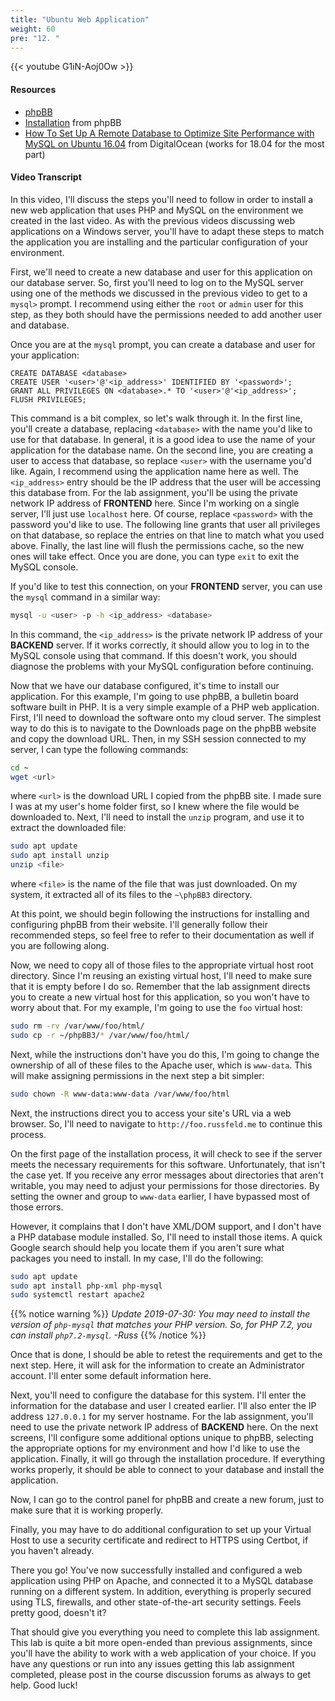 ```yaml
---
title: "Ubuntu Web Application"
weight: 60
pre: "12. "
---
```


{{< youtube G1iN-Aoj0Ow >}}

#### Resources

* [phpBB](https://www.phpbb.com/)
* [Installation](https://www.phpbb.com/support/docs/en/3.2/ug/quickstart/installation/) from phpBB
* [How To Set Up A Remote Database to Optimize Site Performance with MySQL on Ubuntu 16.04](https://www.digitalocean.com/community/tutorials/how-to-set-up-a-remote-database-to-optimize-site-performance-with-mysql-on-ubuntu-16-04) from DigitalOcean (works for 18.04 for the most part)

#### Video Transcript

In this video, I'll discuss the steps you'll need to follow in order to install a new web application that uses PHP and MySQL on the environment we created in the last video. As with the previous videos discussing web applications on a Windows server, you'll have to adapt these steps to match the application you are installing and the particular configuration of your environment.

First, we'll need to create a new database and user for this application on our database server. So, first you'll need to log on to the MySQL server using one of the methods we discussed in the previous video to get to a `mysql>` prompt. I recommend using either the `root` or `admin` user for this step, as they both should have the permissions needed to add another user and database.

Once you are at the `mysql` prompt, you can create a database and user for your application:

```mysql
CREATE DATABASE <database>
CREATE USER '<user>'@'<ip_address>' IDENTIFIED BY '<password>';
GRANT ALL PRIVILEGES ON <database>.* TO '<user>'@'<ip_address>';
FLUSH PRIVILEGES;
```

This command is a bit complex, so let's walk through it. In the first line, you'll create a database, replacing `<database>` with the name you'd like to use for that database. In general, it is a good idea to use the name of your application for the database name. On the second line, you are creating a user to access that database, so replace `<user>` with the username you'd like. Again, I recommend using the application name here as well. The `<ip_address>` entry should be the IP address that the user will be accessing this database from. For the lab assignment, you'll be using the private network IP address of **FRONTEND** here. Since I'm working on a single server, I'll just use `localhost` here. Of course, replace `<password>` with the password you'd like to use. The following line grants that user all privileges on that database, so replace the entries on that line to match what you used above. Finally, the last line will flush the permissions cache, so the new ones will take effect. Once you are done, you can type `exit` to exit the MySQL console.

If you'd like to test this connection, on your **FRONTEND** server, you can use the `mysql` command in a similar way:

```bash
mysql -u <user> -p -h <ip_address> <database>
```

In this command, the `<ip_address>` is the private network IP address of your **BACKEND** server. If it works correctly, it should allow you to log in to the MySQL console using that command. If this doesn't work, you should diagnose the problems with your MySQL configuration before continuing.

Now that we have our database configured, it's time to install our application. For this example, I'm going to use phpBB, a bulletin board software built in PHP. It is a very simple example of a PHP web application. First, I'll need to download the software onto my cloud server. The simplest way to do this is to navigate to the Downloads page on the phpBB website and copy the download URL. Then, in my SSH session connected to my server, I can type the following commands:

```bash
cd ~
wget <url>
```

where `<url>` is the download URL I copied from the phpBB site. I made sure I was at my user's home folder first, so I knew where the file would be downloaded to. Next, I'll need to install the `unzip` program, and use it to extract the downloaded file:

```bash
sudo apt update
sudo apt install unzip
unzip <file>
```

where `<file>` is the name of the file that was just downloaded. On my system, it extracted all of its files to the `~\phpBB3` directory.

At this point, we should begin following the instructions for installing and configuring phpBB from their website. I'll generally follow their recommended steps, so feel free to refer to their documentation as well if you are following along.

Now, we need to copy all of those files to the appropriate virtual host root directory. Since I'm reusing an existing virtual host, I'll need to make sure that it is empty before I do so. Remember that the lab assignment directs you to create a new virtual host for this application, so you won't have to worry about that. For my example, I'm going to use the `foo` virtual host:

```bash
sudo rm -rv /var/www/foo/html/
sudo cp -r ~/phpBB3/* /var/www/foo/html/
```

Next, while the instructions don't have you do this, I'm going to change the ownership of all of these files to the Apache user, which is `www-data`. This will make assigning permissions in the next step a bit simpler:

```bash
sudo chown -R www-data:www-data /var/www/foo/html
```

Next, the instructions direct you to access your site's URL via a web browser. So, I'll need to navigate to `http://foo.russfeld.me` to continue this process.

On the first page of the installation process, it will check to see if the server meets the necessary requirements for this software. Unfortunately, that isn't the case yet. If you receive any error messages about directories that aren't writable, you may need to adjust your permissions for those directories. By setting the owner and group to `www-data` earlier, I have bypassed most of those errors.

However, it complains that I don't have XML/DOM support, and I don't have a PHP database module installed. So, I'll need to install those items. A quick Google search should help you locate them if you aren't sure what packages you need to install. In my case, I'll do the following:

```bash
sudo apt update
sudo apt install php-xml php-mysql
sudo systemctl restart apache2
```

{{% notice warning %}}
_Update 2019-07-30: You may need to install the version of `php-mysql` that matches your PHP version. So, for PHP 7.2, you can install `php7.2-mysql`. -Russ_
{{% /notice %}}

Once that is done, I should be able to retest the requirements and get to the next step. Here, it will ask for the information to create an Administrator account. I'll enter some default information here.

Next, you'll need to configure the database for this system. I'll enter the information for the database and user I created earlier. I'll also enter the IP address `127.0.0.1` for my server hostname. For the lab assignment, you'll need to use the private network IP address of **BACKEND** here. On the next screens, I'll configure some additional options unique to phpBB, selecting the appropriate options for my environment and how I'd like to use the application. Finally, it will go through the installation procedure. If everything works properly, it should be able to connect to your database and install the application.

Now, I can go to the control panel for phpBB and create a new forum, just to make sure that it is working properly.

Finally, you may have to do additional configuration to set up your Virtual Host to use a security certificate and redirect to HTTPS using Certbot, if you haven't already.

There you go! You've now successfully installed and configured a web application using PHP on Apache, and connected it to a MySQL database running on a different system. In addition, everything is properly secured using TLS, firewalls, and other state-of-the-art security settings. Feels pretty good, doesn't it?

That should give you everything you need to complete this lab assignment. This lab is quite a bit more open-ended than previous assignments, since you'll have the ability to work with a web application of your choice. If you have any questions or run into any issues getting this lab assignment completed, please post in the course discussion forums as always to get help. Good luck!
